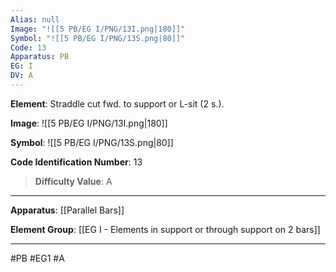 ```yaml
---
Alias: null
Image: "![[5 PB/EG I/PNG/13I.png|180]]"
Symbol: "![[5 PB/EG I/PNG/13S.png|80]]"
Code: 13
Apparatus: PB
EG: I
DV: A
---
```

**Element**: Straddle cut fwd. to support or L-sit (2 s.).

**Image**:
![[5 PB/EG I/PNG/13I.png|180]]

**Symbol**:
![[5 PB/EG I/PNG/13S.png|80]]

**Code Identification Number**: 13

>**Difficulty Value**: A

___
**Apparatus**: [[Parallel Bars]]

**Element Group**: [[EG I - Elements in support or through support on 2 bars]]
___
#PB #EG1 #A
